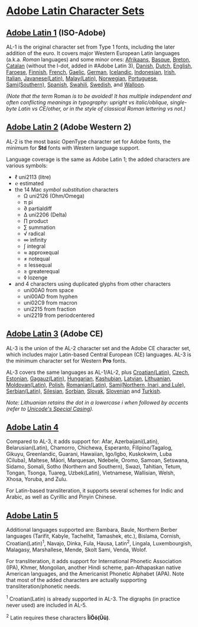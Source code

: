 # [Adobe Latin Character Sets](http://adobe-type-tools.github.io/adobe-latin-charsets)

## [Adobe Latin 1](http://adobe-type-tools.github.io/adobe-latin-charsets/adobe-latin-1.html) (ISO-Adobe)

AL-1 is the original character set from Type 1 fonts, including the later addition of the euro. It covers major Western European Latin languages (a.k.a. *Roman* languages) and some minor ones: [Afrikaans](http://en.wikipedia.org/wiki/Afrikaans_language), [Basque](http://en.wikipedia.org/wiki/Basque_language), [Breton](http://en.wikipedia.org/wiki/Breton_language), [Catalan](http://en.wikipedia.org/wiki/Catalan_language) (without the l-dot, added in #Adobe Latin 3), [Danish](http://en.wikipedia.org/wiki/Danish_language), [Dutch](http://en.wikipedia.org/wiki/Dutch_language), [English](http://en.wikipedia.org/wiki/English_language), [Faroese](http://en.wikipedia.org/wiki/Faroese_language), [Finnish](http://en.wikipedia.org/wiki/Finnish_language), [French](http://en.wikipedia.org/wiki/French_language), [Gaelic](http://en.wikipedia.org/wiki/Scottish_Gaelic), [German](http://en.wikipedia.org/wiki/German_language), [Icelandic](http://en.wikipedia.org/wiki/Icelandic_language), [Indonesian](http://en.wikipedia.org/wiki/Indonesian_language), [Irish](http://en.wikipedia.org/wiki/Irish_language), [Italian](http://en.wikipedia.org/wiki/Italian_language), [Javanese(Latin)](http://en.wikipedia.org/wiki/Javanese_language), [Malay(Latin)](http://en.wikipedia.org/wiki/Malay_language), [Norwegian](http://en.wikipedia.org/wiki/Norwegian_language), [Portuguese](http://en.wikipedia.org/wiki/Portuguese_language), [Sami(Southern)](http://en.wikipedia.org/wiki/Sami_languages), [Spanish](http://en.wikipedia.org/wiki/Spanish_language), [Swahili](http://en.wikipedia.org/wiki/Swahili_language), [Swedish](http://en.wikipedia.org/wiki/Swedish_language), and [Walloon](http://en.wikipedia.org/wiki/Walloon_language).

*(Note that the term* Roman *is to be avoided! It has multiple independent and often conflicting meanings in typography: upright vs italic/oblique, single-byte Latin vs CE/other, or in the style of classical Roman lettering vs not.)*


## [Adobe Latin 2](http://adobe-type-tools.github.io/adobe-latin-charsets/adobe-latin-2.html) (Adobe Western 2)

AL-2 is the most basic OpenType character set for Adobe fonts, the minimum for **Std** fonts with Western language support.

Language coverage is the same as Adobe Latin 1; the added characters are various symbols:

* ℓ uni2113 (litre)
* ℮ estimated
* the 14 Mac *symbol substitution* characters
	* Ω uni2126 (Ohm/Omega)
	* π pi
	* ∂ partialdiff
	* ∆ uni2206 (Delta)
	* ∏ product
	* ∑ summation
	* √ radical
	* ∞ infinity
	* ∫ integral
	* ≈ approxequal
	* ≠ notequal
	* ≤ lessequal
	* ≥ greaterequal
	* ◊ lozenge
* and 4 characters using duplicated glyphs from other characters
	* uni00A0 from space
	* uni00AD from hyphen
	* uni02C9 from macron
	* uni2215 from fraction
	* uni2219 from periodcentered


## [Adobe Latin 3](http://adobe-type-tools.github.io/adobe-latin-charsets/adobe-latin-3.html) (Adobe CE)

AL-3 is the union of the AL-2 character set and the Adobe CE character set, which includes major Latin-based Central European (CE) languages. AL-3 is the minimum character set for Western **Pro** fonts.

AL-3 covers the same languages as AL-1/AL-2, plus [Croatian(Latin)](http://en.wikipedia.org/wiki/Croatian_language), [Czech](http://en.wikipedia.org/wiki/Czech_language), [Estonian](http://en.wikipedia.org/wiki/Estonian_language), [Gagauz(Latin)](http://en.wikipedia.org/wiki/Gagauz_language), [Hungarian](http://en.wikipedia.org/wiki/Hungarian_language), [Kashubian](http://en.wikipedia.org/wiki/Kashubian_language), [Latvian](http://en.wikipedia.org/wiki/Latvian_language), [Lithuanian](http://en.wikipedia.org/wiki/Lithuanian_language), [Moldovan(Latin)](http://en.wikipedia.org/wiki/Moldovan_language), [Polish](http://en.wikipedia.org/wiki/Polish_language), [Romanian(Latin)](http://en.wikipedia.org/wiki/Romanian_alphabet), [Sami(Northern, Inari, and Lule)](http://en.wikipedia.org/wiki/Sami_languages), [Serbian(Latin)](http://en.wikipedia.org/wiki/Serbian_Latin_alphabet), [Silesian](http://en.wikipedia.org/wiki/Silesian_language), [Sorbian](http://en.wikipedia.org/wiki/Sorbian_language), [Slovak](http://en.wikipedia.org/wiki/Slovak_language), [Slovenian](http://en.wikipedia.org/wiki/Slovenian_language) and [Turkish](http://en.wikipedia.org/wiki/Turkish_alphabet).

*Note: Lithuanian retains the dot in a lowercase i when followed by accents (refer to [Unicode's Special Casing](http://www.unicode.org/Public/UNIDATA/SpecialCasing.txt)).*


## [Adobe Latin 4](http://adobe-type-tools.github.io/adobe-latin-charsets/adobe-latin-4.html)

Compared to AL-3, it adds support for: Afar, Azerbaijani(Latin), Belarusian(Latin), Chamorro, Chichewa, Esperanto, Filipino/Tagalog, Gikuyu, Greenlandic, Guarani, Hawaiian, Igo/Igbo, Kuskokwim, Luba (Ciluba), Maltese, Māori, Marquesan, Ndebele, Oromo, Samoan, Setswana, Sidamo, Somali, Sotho (Northern and Southern), Swazi, Tahitian, Tetum, Tongan, Tsonga, Tuareg, Uzbek(Latin), Vietnamese, Wallisian, Welsh, Xhosa, Yoruba, and Zulu.

For Latin-based transliteration, it supports several schemes for Indic and Arabic, as well as Cyrillic and Pinyin Chinese.


## [Adobe Latin 5](http://adobe-type-tools.github.io/adobe-latin-charsets/adobe-latin-5.html)

Additional languages supported are: Bambara, Baule, Northern Berber languages (Tarifit, Kabyle, Tachelhit, Tamashek, etc.), Bislama, Cornish, Croatian(Latin)<sup>1</sup>, Navajo, Dinka, Fula, Hausa, Latin<sup>2</sup>, Lingala, Luxembourgish, Malagasy, Marshallese, Mende, Skolt Sami, Venda, Wolof.

For transliteration, it adds support for International Phonetic Association (IPA), Khmer, Mongolian, another Hindi scheme, pan-Athapaskan native American languages, and the Americanist Phonetic Alphabet (APA). Note that most of the added characters are actually supporting transliteration/phonetic needs.

<sup>1</sup> Croatian(Latin) is already supported in AL-3. The digraphs (in practice never used) are included in AL-5.

<sup>2</sup> Latin requires these characters **ĬĭŎŏ(Ŭŭ)**.
